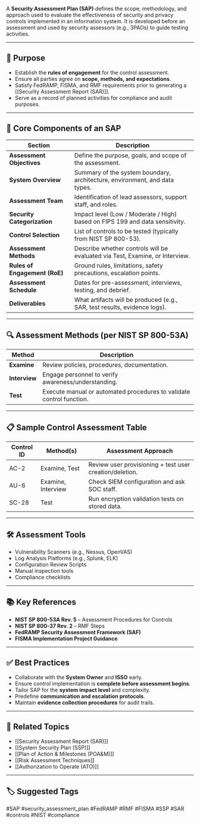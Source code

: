A **Security Assessment Plan (SAP)** defines the scope, methodology, and approach used to evaluate the effectiveness of security and privacy controls implemented in an information system. It is developed before an assessment and used by security assessors (e.g., 3PAOs) to guide testing activities.

---

## 🎯 Purpose

- Establish the **rules of engagement** for the control assessment.
- Ensure all parties agree on **scope, methods, and expectations**.
- Satisfy FedRAMP, FISMA, and RMF requirements prior to generating a [[Security Assessment Report (SAR)]].
- Serve as a record of planned activities for compliance and audit purposes.

---

## 🧱 Core Components of an SAP

| Section                        | Description                                                                 |
|--------------------------------|-----------------------------------------------------------------------------|
| **Assessment Objectives**       | Define the purpose, goals, and scope of the assessment.                     |
| **System Overview**            | Summary of the system boundary, architecture, environment, and data types.  |
| **Assessment Team**            | Identification of lead assessors, support staff, and roles.                 |
| **Security Categorization**    | Impact level (Low / Moderate / High) based on FIPS 199 and data sensitivity.|
| **Control Selection**          | List of controls to be tested (typically from NIST SP 800-53).              |
| **Assessment Methods**         | Describe whether controls will be evaluated via Test, Examine, or Interview.|
| **Rules of Engagement (RoE)**  | Ground rules, limitations, safety precautions, escalation points.           |
| **Assessment Schedule**        | Dates for pre-assessment, interviews, testing, and debrief.                 |
| **Deliverables**               | What artifacts will be produced (e.g., SAR, test results, evidence logs).   |

---

## 🔍 Assessment Methods (per NIST SP 800-53A)

| Method     | Description                                       |
|------------|---------------------------------------------------|
| **Examine** | Review policies, procedures, documentation.       |
| **Interview** | Engage personnel to verify awareness/understanding. |
| **Test**    | Execute manual or automated procedures to validate control function. |

---

## 📋 Sample Control Assessment Table

| Control ID | Method(s)      | Assessment Approach        |
|------------|----------------|----------------------------|
| AC-2       | Examine, Test   | Review user provisioning + test user creation/deletion. |
| AU-6       | Examine, Interview | Check SIEM configuration and ask SOC staff.           |
| SC-28      | Test            | Run encryption validation tests on stored data.         |

---

## 🛠 Assessment Tools

- Vulnerability Scanners (e.g., Nessus, OpenVAS)  
- Log Analysis Platforms (e.g., Splunk, ELK)  
- Configuration Review Scripts  
- Manual inspection tools  
- Compliance checklists  

---

## 📚 Key References

- **NIST SP 800-53A Rev. 5** – Assessment Procedures for Controls  
- **NIST SP 800-37 Rev. 2** – RMF Steps  
- **FedRAMP Security Assessment Framework (SAF)**  
- **FISMA Implementation Project Guidance**

---

## ✅ Best Practices

- Collaborate with the **System Owner** and **ISSO** early.
- Ensure control implementation is **complete before assessment begins**.
- Tailor SAP for the **system impact level** and complexity.
- Predefine **communication and escalation protocols**.
- Maintain **evidence collection procedures** for audit trails.

---

## 🧩 Related Topics

- [[Security Assessment Report (SAR)]]
- [[System Security Plan (SSP)]]
- [[Plan of Action & Milestones (POA&M)]]
- [[Risk Assessment Techniques]]
- [[Authorization to Operate (ATO)]]

---

## 🏷 Suggested Tags

#SAP #security_assessment_plan #FedRAMP #RMF #FISMA #SSP #SAR #controls #NIST #compliance

